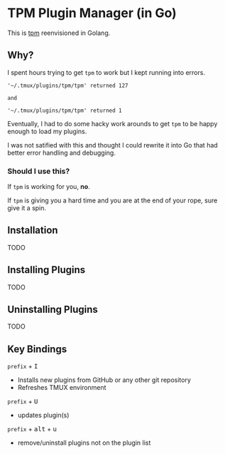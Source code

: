 # TPM Plugin Manager (in Go)

This is [tpm](https://github.com/tmux-plugins/tpm) reenvisioned in Golang.

## Why?

I spent hours trying to get `tpm` to work but I kept running into errors.

```text
'~/.tmux/plugins/tpm/tpm' returned 127

and

'~/.tmux/plugins/tpm/tpm' returned 1
```

Eventually, I had to do some hacky work arounds to get `tpm` to be happy enough to load my 
plugins.

I was not satified with this and thought I could rewrite it into Go that had better error handling 
and debugging.

### Should I use this?

If `tpm` is working for you, **no**.

If `tpm` is giving you a hard time and you are at the end of your rope, sure give it a spin.

## Installation

TODO

## Installing Plugins

TODO

## Uninstalling Plugins

TODO

## Key Bindings

`prefix` + <kbd>I</kbd>
- Installs new plugins from GitHub or any other git repository
- Refreshes TMUX environment

`prefix` + <kbd>U</kbd>
- updates plugin(s)

`prefix` + <kbd>alt</kbd> + <kbd>u</kbd>
- remove/uninstall plugins not on the plugin list

